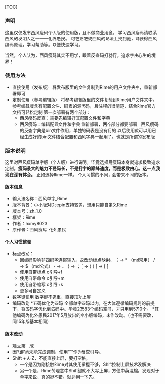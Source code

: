 [TOC]

### 声明
这里仅仅发布西风瘦码个人版的使用版，且不做商业用途。
学习西风瘦码请联系西风的发明人之一——化外愚民。
可在贴吧或西风的论坛上找到他，可获得西风编码原理，学习帮助等。以便快速学习。

当然，个人认为，西风瘦码其实不用学，跟着反查码打就行。追求字由心生的境界！

### 使用方法
* 直接使用（发布版）
    将发布版里的文件复制到Rime的用户文件夹中，重新部署即可
* 定制使用（参考编辑版）
    将参考编辑版里的文件复制到Rime用户文件夹中。
    参考编辑版含有配置文件、码表的源代码，且注释的很清楚，结合Rime官方文档可轻松定制
    第一次部署有两个部分：
    * 西风瘦码反查：需要先编辑好其配置文件和字典
    * 西风瘦码：编辑配置文件和字典
    重新部署，两个部分都要部署，西风瘦码的反查字典是bin文件作用，单独的码表是没有用的
    以后使用就可以用已经生成好的bin文件结合配置和西风字典一起用了。也就是所谓的发布版

### 版本说明
这里对西风瘦码单字版（个人版）进行说明。毕竟选择用瘦码本身就追求极致追求定制。**瘦码最大的魅力不是码长，不是打字的巅峰速度，而是极致由心。这一点我现在深有体会。**
正如选择Rime一样。
个人习惯的不同，会带来不同的版本。

#### 版本信息
* 输入法名称：西风单字_Rime
* 版本背景：小小版对Deepin支持较差，想用只能自定义Rime
* 版本号：zh_1.0
* 框架：Rime
* 作者：homy8023
* 原作者：西风瘦码-化外愚民

#### 个人习惯整理
* 标点改动：
  * 因编码影响非四码字连惯输入，故改动标点映射。
    ；→  *  （md常用）
    /  →  $  （md公式）
    {  →  、
    }  →  ；
    [  →  { }
    ]  →  [ ]
  * 使用自带标点
    o引导+f
  * 使用自带命令
    o引导+m
  * 使用自带缩写
    o引导+s
  * 更多可自定义
* 数字键使用
    数字键不选重，直接顶功上屏
* 编码改动
  *五码优化为四码
    全部单字四码以内，在大体遵循编码规则的前提下，将五码字优化到四码中。毕竟23583个编码空间，才只用到5710个。
  *其他编码为化外愚民2017年5月放出的小小版编码，未作改动。（也不需要改，同15年版基本相同）
#### 版本改动
* 建立第一版
* 因‘\\键’尚未能完成调制，使用“`”作为反查引导。
* Shift + A-Z，不能直接上屏，要打空格。
    * 一个是因为刚接触Rime对其使用掌握不够，Shift控制上屏技术没解决
    * 另一个是，Rime的理念中Shift键就不大写上屏，方便中英混输。发现对于单字来说，真的挺不错。就适用一下先。
